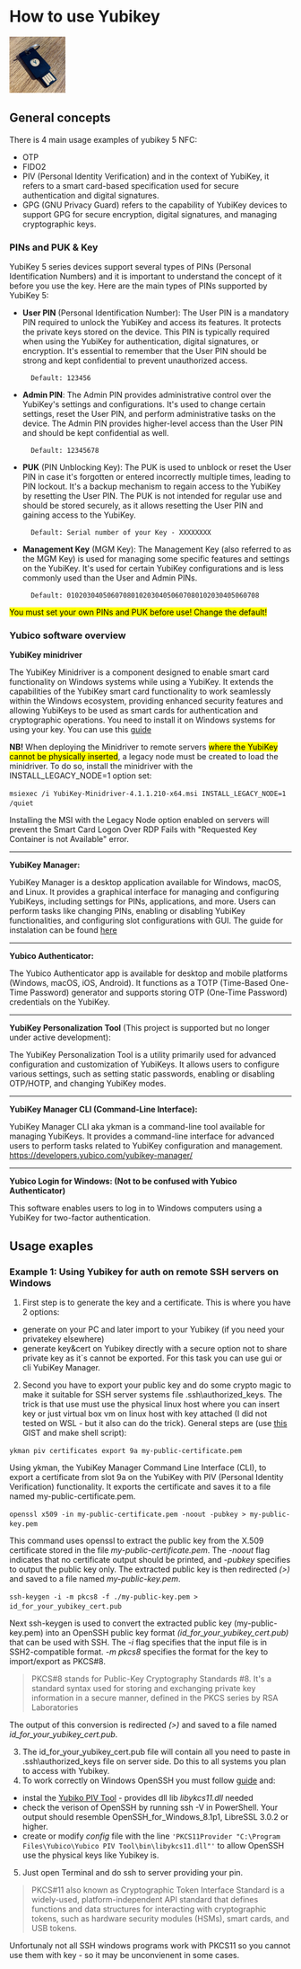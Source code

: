 # How to use Yubikey
<img src="/data/yubikey.jpg" width="100" height="100">

## General concepts

There is 4 main usage examples of yubikey 5 NFC:
- OTP
- FIDO2
- PIV (Personal Identity Verification) and in the context of YubiKey, it refers to a smart card-based specification used for secure authentication and digital signatures.
- GPG (GNU Privacy Guard) refers to the capability of YubiKey devices to support GPG for secure encryption, digital signatures, and managing cryptographic keys.

### PINs and PUK & Key

YubiKey 5 series devices support several types of PINs (Personal Identification Numbers) and it is important to understand the concept of it before you use the key. Here are the main types of PINs supported by YubiKey 5:

- **User PIN** (Personal Identification Number):
            The User PIN is a mandatory PIN required to unlock the YubiKey and access its features. It protects the private keys stored on the device.
            This PIN is typically required when using the YubiKey for authentication, digital signatures, or encryption.
        It's essential to remember that the User PIN should be strong and kept confidential to prevent unauthorized access.

        Default: 123456

- **Admin PIN**:
            The Admin PIN provides administrative control over the YubiKey's settings and configurations.
            It's used to change certain settings, reset the User PIN, and perform administrative tasks on the device.
            The Admin PIN provides higher-level access than the User PIN and should be kept confidential as well.

        Default: 12345678

- **PUK** (PIN Unblocking Key):
            The PUK is used to unblock or reset the User PIN in case it's forgotten or entered incorrectly multiple times, leading to PIN lockout.
            It's a backup mechanism to regain access to the YubiKey by resetting the User PIN.
            The PUK is not intended for regular use and should be stored securely, as it allows resetting the User PIN and gaining access to the YubiKey.

        Default: Serial number of your Key - XXXXXXXX

- **Management Key** (MGM Key):
            The Management Key (also referred to as the MGM Key) is used for managing some specific features and settings on the YubiKey.
            It's used for certain YubiKey configurations and is less commonly used than the User and Admin PINs.

        Default: 010203040506070801020304050607080102030405060708

<mark>You must set your own PINs and PUK before use! Change the default!</mark>

### Yubico software overview 

**YubiKey minidriver**

The YubiKey Minidriver is a component designed to enable smart card functionality on Windows systems while using a YubiKey. It extends the capabilities of the YubiKey smart card functionality to work seamlessly within the Windows ecosystem, providing enhanced security features and allowing YubiKeys to be used as smart cards for authentication and cryptographic operations.
You need to install it on Windows systems for using your key. You can use this [guide](https://support.yubico.com/hc/en-us/articles/360015654560#Manual-Install)

**NB!** When deploying the Minidriver to remote servers <mark>where the YubiKey cannot be physically inserted</mark>, a legacy node must be created to load the minidriver. To do so, install the minidriver with the INSTALL_LEGACY_NODE=1 option set:

`msiexec /i YubiKey-Minidriver-4.1.1.210-x64.msi INSTALL_LEGACY_NODE=1 /quiet`

Installing the MSI with the Legacy Node option enabled on servers will prevent the Smart Card Logon Over RDP Fails with "Requested Key Container is not Available" error.

---

**YubiKey Manager:**

YubiKey Manager is a desktop application available for Windows, macOS, and Linux. It provides a graphical interface for managing and configuring YubiKeys, including settings for PINs, applications, and more. Users can perform tasks like changing PINs, enabling or disabling YubiKey functionalities, and configuring slot configurations with GUI.
The guide for instalation can be found [here](https://docs.yubico.com/software/yubikey/tools/ykman/Install_ykman.html#third-party-linux-distributions)

---

**Yubico Authenticator:**

The Yubico Authenticator app is available for desktop and mobile platforms (Windows, macOS, iOS, Android). It functions as a TOTP (Time-Based One-Time Password) generator and supports storing OTP (One-Time Password) credentials on the YubiKey.

---

**YubiKey Personalization Tool** (This project is supported but no longer under active development):

The YubiKey Personalization Tool is a utility primarily used for advanced configuration and customization of YubiKeys. It allows users to configure various settings, such as setting static passwords, enabling or disabling OTP/HOTP, and changing YubiKey modes.

---

**YubiKey Manager CLI (Command-Line Interface):**

YubiKey Manager CLI aka ykman is a command-line tool available for managing YubiKeys. It provides a command-line interface for advanced users to perform tasks related to YubiKey configuration and management.
https://developers.yubico.com/yubikey-manager/

---

**Yubico Login for Windows: (Not to be confused with Yubico Authenticator)**

This software enables users to log in to Windows computers using a YubiKey for two-factor authentication.

## Usage exaples 
### Example 1: Using Yubikey for auth on remote SSH servers on Windows
1. First step is to generate the key and a certificate. This is where you have 2 options:
- generate on your PC and later import to your Yubikey (if you need your privatekey elsewhere)
- generate key&cert on Yubikey directly with a secure option not to share private key as it`s cannot be exported. For this task you can use gui or cli YubiKey Manager.

2. Second you have to export your public key and do some crypto magic to make it suitable for SSH server systems file .ssh\authorized_keys. The trick is that use must use the physical linux host where you can insert key or just virtual box vm on linux host with key attached (I did not tested on WSL - but it also can do the trick). 
General steps are (use [this](https://gist.github.com/shanewholloway/15a0f5dda96b5d328d121f255f012ebf) GIST and make shell script):

`ykman piv certificates export 9a my-public-certificate.pem`

Using ykman, the YubiKey Manager Command Line Interface (CLI), to export a certificate from slot 9a on the YubiKey with PIV (Personal Identity Verification) functionality. It exports the certificate and saves it to a file named my-public-certificate.pem.

`openssl x509 -in my-public-certificate.pem -noout -pubkey > my-public-key.pem`

This command uses openssl to extract the public key from the X.509 certificate stored in the file *my-public-certificate.pem*. The *-noout* flag indicates that no certificate output should be printed, and *-pubkey* specifies to output the public key only. The extracted public key is then redirected *(>)* and saved to a file named *my-public-key.pem*.

`ssh-keygen -i -m pkcs8 -f ./my-public-key.pem > id_for_your_yubikey_cert.pub`

Next ssh-keygen is used to convert the extracted public key (my-public-key.pem) into an OpenSSH public key format *(id_for_your_yubikey_cert.pub)* that can be used with SSH. The *-i* flag specifies that the input file is in SSH2-compatible format. *-m pkcs8* specifies the format for the key to import/export as PKCS#8. 
> PKCS#8 stands for Public-Key Cryptography Standards #8. It's a standard syntax used for storing and exchanging private key information in a secure manner, defined in the PKCS series by RSA Laboratories

The output of this conversion is redirected *(>)* and saved to a file named *id_for_your_yubikey_cert.pub*.

3. The id_for_your_yubikey_cert.pub file will contain all you need to paste in .ssh\authorized_keys file on server side. Do this to all systems you plan to access with Yubikey.
4. To work correctly on Windows OpenSSH you must follow [guide](https://support.yubico.com/hc/en-us/articles/360021606180-Using-YubiKey-PIV-with-Windows-native-SSH-client) and:
- instal the [Yubiko PIV Tool](https://developers.yubico.com/yubico-piv-tool/) - provides dll lib *libykcs11.dll* needed 
- check the verison of OpenSSH by running ssh -V in PowerShell. Your output should resemble OpenSSH_for_Windows_8.1p1, LibreSSL 3.0.2 or higher.
- create or modify *config* file with the line 
`'PKCS11Provider "C:\Program Files\Yubico\Yubico PIV Tool\bin\libykcs11.dll"'`
to allow OpenSSH use the physical keys like Yubikey is.
5. Just open Terminal and do ssh to server providing your pin.

> PKCS#11 also known as Cryptographic Token Interface Standard is a widely-used, platform-independent API standard that defines functions and data structures for interacting with cryptographic tokens, such as hardware security modules (HSMs), smart cards, and USB tokens.

Unfortunaly not all SSH windows programs work with PKCS11 so you cannot use them with key - so it may be unconvienent in some cases.
